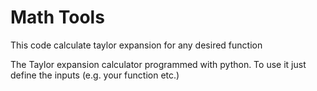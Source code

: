 # Math Tools
This code calculate taylor expansion for any desired function

The Taylor expansion calculator programmed with python. To use it just define the inputs (e.g. your function etc.) 
